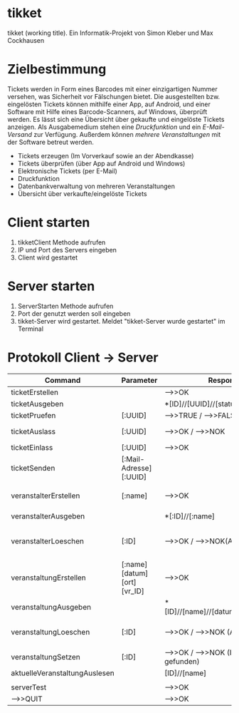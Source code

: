 # tikket
tikket (working title). Ein Informatik-Projekt von Simon Kleber und Max Cockhausen

# Zielbestimmung
Tickets werden in Form eines Barcodes mit einer einzigartigen Nummer versehen, was Sicherheit vor Fälschungen bietet. Die ausgestellten bzw. eingelösten Tickets können mithilfe einer App, auf Android, und einer Software mit Hilfe eines Barcode-Scanners, auf Windows, überprüft werden. Es lässt sich eine Übersicht über gekaufte und eingelöste Tickets anzeigen.
Als Ausgabemedium stehen eine *Druckfunktion* und ein *E-Mail-Versand* zur Verfügung. Außerdem können *mehrere Veranstaltungen* mit der Software betreut werden.

* Tickets erzeugen (Im Vorverkauf sowie an der Abendkasse)
* Tickets überprüfen (über App auf Android und Windows)
* Elektronische Tickets (per E-Mail)
* Druckfunktion
* Datenbankverwaltung von mehreren Veranstaltungen
* Übersicht über verkaufte/eingelöste Tickets

# Client starten
1. tikketClient Methode aufrufen
2. IP und Port des Servers eingeben
3. Client wird gestartet

# Server starten
1. ServerStarten Methode aufrufen
2. Port der genutzt werden soll eingeben
3. tikket-Server wird gestartet. Meldet "tikket-Server wurde gestartet" im Terminal

# Protokoll Client -> Server
Command | Parameter | Response | Status
--------|-----------|----------|-------
ticketErstellen||-->>OK|Fertig
ticketAusgeben||*[ID]//[UUID]//[status]|Fertig
ticketPruefen|[:UUID]|-->>TRUE / -->>FALSE|Fertig
ticketAuslass|[:UUID]|-->>OK / -->>NOK|In Bearbeitung
ticketEinlass|[:UUID]|-->>OK|In GUI
ticketSenden|[:Mail-Adresse][:UUID]||In Bearbeitung
|||
veranstalterErstellen|[:name]|-->>OK|Nicht geschrieben
veranstalterAusgeben||*[:ID]//[:name]|Nicht geschrieben
veranstalterLoeschen|[:ID]|-->>OK / -->>NOK(Abhängigkeiten)|Nicht geschrieben; extra
|||
veranstaltungErstellen|[:name][datum][ort][vr_ID]|-->>OK|Nicht geschrieben
veranstaltungAusgeben||*[ID]//[name]//[datum]//[ort]//[vr_ID]|In GUI
veranstaltungLoeschen|[:ID]|-->>OK / -->>NOK (Abhängigkeiten)|Nicht geschrieben; extra
veranstaltungSetzen|[:ID]|-->>OK / -->>NOK (ID nicht gefunden)|NOK fehlt noch
aktuelleVeranstaltungAuslesen||[ID]//[name]|Fertig
|||
serverTest| |-->>OK|Fertig
-->>QUIT | | -->>OK|Fertig
